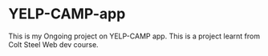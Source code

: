 # YELP-CAMP-app
This is my Ongoing project on YELP-CAMP app. This is a project learnt from Colt Steel Web dev course.
